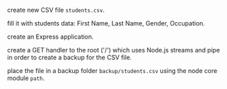 <p>create new CSV file <code>students.csv</code>.<p>
<p>fill it with students data: First Name, Last Name, Gender, Occupation.</p>
<p>create an Express application.</p>
<p>create a GET handler to the root ('/') which uses Node.js streams and pipe in order to create a backup for the CSV file.</p>
<p>place the file in a backup folder <code>backup/students.csv</code> using the node core module <code>path</code>.</p>